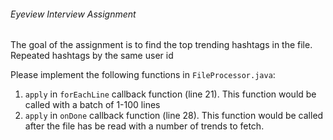 ###### Eyeview Interview Assignment


The goal of the assignment is to find the top trending hashtags in the file.
Repeated hashtags by the same user id

Please implement the following functions in `FileProcessor.java`:

1. `apply` in `forEachLine` callback function (line 21). This function would be called with a batch of 1-100 lines
2. `apply` in `onDone` callback function (line 28). This function would be called after the file has be read with a number of trends to fetch.

